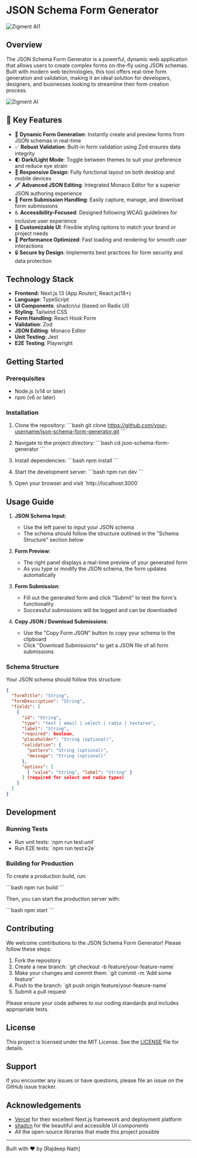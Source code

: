 # JSON Schema Form Generator

![Zigment AI1](https://github.com/user-attachments/assets/a1198b0e-ff7b-45d1-9528-7a83cc041ee8)


## Overview

The JSON Schema Form Generator is a powerful, dynamic web application that allows users to create complex forms on-the-fly using JSON schemas. Built with modern web technologies, this tool offers real-time form generation and validation, making it an ideal solution for developers, designers, and businesses looking to streamline their form creation process.


![Zigment AI](https://github.com/user-attachments/assets/05603810-1298-46ed-ab02-91e704391847)


## 🚀 Key Features

- 🔄 **Dynamic Form Generation**: Instantly create and preview forms from JSON schemas in real-time
- ✅ **Robust Validation**: Built-in form validation using Zod ensures data integrity
- 🌓 **Dark/Light Mode**: Toggle between themes to suit your preference and reduce eye strain
- 📱 **Responsive Design**: Fully functional layout on both desktop and mobile devices
- 🖋 **Advanced JSON Editing**: Integrated Monaco Editor for a superior JSON authoring experience
- 💾 **Form Submission Handling**: Easily capture, manage, and download form submissions
- ♿ **Accessibility-Focused**: Designed following WCAG guidelines for inclusive user experience
- 🔧 **Customizable UI**: Flexible styling options to match your brand or project needs
- 🚀 **Performance Optimized**: Fast loading and rendering for smooth user interactions
- 🔒 **Secure by Design**: Implements best practices for form security and data protection


## Technology Stack

- **Frontend:** Next.js 13 (App Router), React.js(18+)
- **Language**: TypeScript
- **UI Components**: shadcn/ui (based on Radix UI)
- **Styling**: Tailwind CSS
- **Form Handling**: React Hook Form
- **Validation**: Zod
- **JSON Editing**: Monaco Editor
- **Unit Testing**: Jest
- **E2E Testing**: Playwright

## Getting Started

### Prerequisites

- Node.js (v14 or later)
- npm (v6 or later)

### Installation

1. Clone the repository:
   \`\`\`bash
   git clone https://github.com/your-username/json-schema-form-generator.git
   \`\`\`

2. Navigate to the project directory:
   \`\`\`bash
   cd json-schema-form-generator
   \`\`\`

3. Install dependencies:
   \`\`\`bash
   npm install
   \`\`\`

4. Start the development server:
   \`\`\`bash
   npm run dev
   \`\`\`

5. Open your browser and visit \`http://localhost:3000\`

## Usage Guide

1. **JSON Schema Input**: 
   - Use the left panel to input your JSON schema
   - The schema should follow the structure outlined in the "Schema Structure" section below

2. **Form Preview**: 
   - The right panel displays a real-time preview of your generated form
   - As you type or modify the JSON schema, the form updates automatically

3. **Form Submission**: 
   - Fill out the generated form and click "Submit" to test the form's functionality
   - Successful submissions will be logged and can be downloaded

4. **Copy JSON / Download Submissions**: 
   - Use the "Copy Form JSON" button to copy your schema to the clipboard
   - Click "Download Submissions" to get a JSON file of all form submissions

### Schema Structure

Your JSON schema should follow this structure:

```JSON
{
  "formTitle": "String",
  "formDescription": "String",
  "fields": [
    {
      "id": "String",
      "type": "text | email | select | radio | textarea",
      "label": "String",
      "required": boolean,
      "placeholder": "String (optional)",
      "validation": {
        "pattern": "String (optional)",
        "message": "String (optional)"
      },
      "options": [
        { "value": "String", "label": "String" }
      ] (required for select and radio types)
    }
  ]
}
```

## Development

### Running Tests

- Run unit tests: \`npm run test:unit\`
- Run E2E tests: \`npm run test:e2e\`

### Building for Production

To create a production build, run:

\`\`\`bash
npm run build
\`\`\`

Then, you can start the production server with:

\`\`\`bash
npm start
\`\`\`

## Contributing

We welcome contributions to the JSON Schema Form Generator! Please follow these steps:

1. Fork the repository
2. Create a new branch: \`git checkout -b feature/your-feature-name\`
3. Make your changes and commit them: \`git commit -m 'Add some feature'\`
4. Push to the branch: \`git push origin feature/your-feature-name\`
5. Submit a pull request

Please ensure your code adheres to our coding standards and includes appropriate tests.

## License

This project is licensed under the MIT License. See the [LICENSE](LICENSE) file for details.

## Support

If you encounter any issues or have questions, please file an issue on the GitHub issue tracker.

## Acknowledgements

- [Vercel](https://vercel.com) for their excellent Next.js framework and deployment platform
- [shadcn](https://ui.shadcn.com/) for the beautiful and accessible UI components
- All the open-source libraries that made this project possible

---

Built with ❤️ by [Rajdeep Nath]

